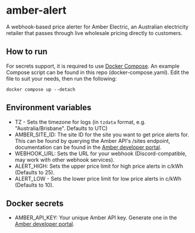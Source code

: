 # amber-alert
A webhook-based price alerter for Amber Electric, an Australian electricity retailer that passes through live wholesale pricing directly to customers.

## How to run

For secrets support, it is required to use [Docker Compose](https://docs.docker.com/compose/). An example Compose script can be found in this repo (docker-compose.yaml). Edit the file to suit your needs, then run the following:

```Shell
docker compose up --detach
```

## Environment variables

- TZ - Sets the timezone for logs (in `tzdata` format, e.g. "Australia/Brisbane". Defaults to UTC)
- AMBER_SITE_ID: The site ID for the site you want to get price alerts for. This can be found by querying the Amber API's /sites endpoint, documentation can be found in the [Amber developer portal](https://app.amber.com.au/developers).
- WEBHOOK_URL: Sets the URL for your webhook (Discord-compatible, may work with other webhook services).
- ALERT_HIGH: Sets the upper price limit for high price alerts in c/kWh (Defaults to 25).
- ALERT_LOW - Sets the lower price limit for low price alerts in c/kWh (Defaults to 10).

## Docker secrets

- AMBER_API_KEY: Your unique Amber API key. Generate one in the [Amber developer portal](https://app.amber.com.au/developers).

